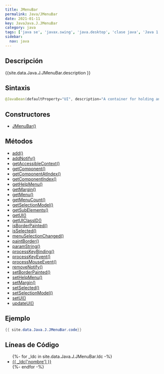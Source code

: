 ```yaml
---
title: JMenuBar
permalink: Java/JMenuBar
date: 2021-01-11
key: JavaJava.J.JMenuBar
category: java
tags: ['java se', 'javax.swing', 'java.desktop', 'clase java', 'Java 1.2']
sidebar: 
  nav: java
---
```


## Descripción
{{site.data.Java.J.JMenuBar.description }}

## Sintaxis
~~~java
@JavaBean(defaultProperty="UI", description="A container for holding and displaying menus.") public class JMenuBar extends JComponent implements Accessible, MenuElement
~~~

## Constructores
* [JMenuBar()](/Java/JMenuBar/JMenuBar/)

## Métodos
* [add()](/Java/JMenuBar/add)
* [addNotify()](/Java/JMenuBar/addNotify)
* [getAccessibleContext()](/Java/JMenuBar/getAccessibleContext)
* [getComponent()](/Java/JMenuBar/getComponent)
* [getComponentAtIndex()](/Java/JMenuBar/getComponentAtIndex)
* [getComponentIndex()](/Java/JMenuBar/getComponentIndex)
* [getHelpMenu()](/Java/JMenuBar/getHelpMenu)
* [getMargin()](/Java/JMenuBar/getMargin)
* [getMenu()](/Java/JMenuBar/getMenu)
* [getMenuCount()](/Java/JMenuBar/getMenuCount)
* [getSelectionModel()](/Java/JMenuBar/getSelectionModel)
* [getSubElements()](/Java/JMenuBar/getSubElements)
* [getUI()](/Java/JMenuBar/getUI)
* [getUIClassID()](/Java/JMenuBar/getUIClassID)
* [isBorderPainted()](/Java/JMenuBar/isBorderPainted)
* [isSelected()](/Java/JMenuBar/isSelected)
* [menuSelectionChanged()](/Java/JMenuBar/menuSelectionChanged)
* [paintBorder()](/Java/JMenuBar/paintBorder)
* [paramString()](/Java/JMenuBar/paramString)
* [processKeyBinding()](/Java/JMenuBar/processKeyBinding)
* [processKeyEvent()](/Java/JMenuBar/processKeyEvent)
* [processMouseEvent()](/Java/JMenuBar/processMouseEvent)
* [removeNotify()](/Java/JMenuBar/removeNotify)
* [setBorderPainted()](/Java/JMenuBar/setBorderPainted)
* [setHelpMenu()](/Java/JMenuBar/setHelpMenu)
* [setMargin()](/Java/JMenuBar/setMargin)
* [setSelected()](/Java/JMenuBar/setSelected)
* [setSelectionModel()](/Java/JMenuBar/setSelectionModel)
* [setUI()](/Java/JMenuBar/setUI)
* [updateUI()](/Java/JMenuBar/updateUI)

## Ejemplo
~~~java
{{ site.data.Java.J.JMenuBar.code}}
~~~

## Líneas de Código
<ul>
{%- for _ldc in site.data.Java.J.JMenuBar.ldc -%}
   <li>
       <a href="{{_ldc['url'] }}">{{ _ldc['nombre'] }}</a>
   </li>
{%- endfor -%}
</ul>
